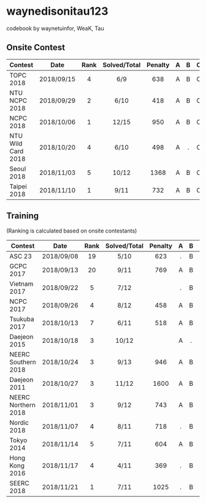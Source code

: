 waynedisonitau123
================

codebook by waynetuinfor, WeaK, Tau

## Onsite Contest
| Contest                   | Date          | Rank | Solved/Total | Penalty | A | B | C | D | E | F | G | H | I | J | K | L | M | N | O |
| --------------------------|:-------------:|:----:|:------------:|:-------:|:-:|:-:|:-:|:-:|:-:|:-:|:-:|:-:|:-:|:-:|:-:|:-:|:-:|:-:|:-:|
| TOPC 2018                 | 2018/09/15    |   4  |     6/9      |   638   | A | B | C | D | E | F | . | . | . |
| NTU NCPC 2018             | 2018/09/29    |   2  |     6/10     |   418   | A | B | C | . | . | F | G | . | I | . | 
| NCPC 2018                 | 2018/10/06    |   1  |    12/15     |   950   | A | B | C | D | E | F | G | H | I | J | . | . | M | . | O |
| NTU Wild Card 2018        | 2018/10/20    |   4  |     6/10     |   498   | A | . | C | . | E | F | . | H | . | J |
| Seoul 2018                | 2018/11/03    |   5  |    10/12     |   1368  | A | B | C | D | E | F | G | . | . | J | K | L |
| Taipei 2018               | 2018/11/10    |   1  |     9/11     |   732   | A | B | C | D | E | . | G | . | I | J | K |


## Training
(Ranking is calculated based on onsite contestants)

| Contest                   | Date          | Rank | Solved/Total | Penalty | A | B | C | D | E | F | G | H | I | J | K | L | M |
| --------------------------|:-------------:|:----:|:------------:|:-------:|:-:|:-:|:-:|:-:|:-:|:-:|:-:|:-:|:-:|:-:|:-:|:-:|:-:|
| ASC 23                    | 2018/09/08    |  19  |     5/10     |   623   | . | B | . | . | E | . | G | H | I | . |
| GCPC 2017                 | 2018/09/13    |  20  |     9/11     |   769   | A | B | C | D | E | F | G | . | I | . | K |
| Vietnam 2017              | 2018/09/22    |   5  |     7/12     |         | . | B | C | . | E | F | . | H | I | J | . | . |
| NCPC 2017                 | 2018/09/26    |   4  |     8/12     |   458   | A | B | C | D | E | F | . | H | I | . | . | . |
| Tsukuba 2017              | 2018/10/13    |   7  |     6/11     |   518   | A | B | C | . | . | F | G | . | I | . | . |
| Daejeon 2015              | 2018/10/18    |   3  |    10/12     |         | A | . | C | . | E | F | G | H | I | J | K | L |
| NEERC Southern 2018       | 2018/10/24    |   3  |     9/13     |   946   | A | B | C | D | E | F | G | H | . | . | K | . | . |
| Daejeon 2011              | 2018/10/27    |   3  |    11/12     |   1600  | A | B | C | D | E | F | G | H | I | J | . | L |
| NEERC Northern 2018       | 2018/11/01    |   3  |     9/12     |   743   | A | B | C | . | E | F | . | H | I | . | K | L |
| Nordic 2018               | 2018/11/07    |   4  |     8/11     |   718   | . | B | C | D | E | . | . | H | I | J | K |
| Tokyo 2014                | 2018/11/14    |   5  |     7/11     |   604   | A | B | C | D | E | F | G | . | . | . | . |
| Hong Kong 2016            | 2018/11/17    |   4  |     4/11     |   369   | . | B | C | D | . | . | . | . | . | . | K |
| SEERC 2018                | 2018/11/21    |   1  |     7/11     |   1025  | . | B | C | D | E | . | . | . | I | J | K |
